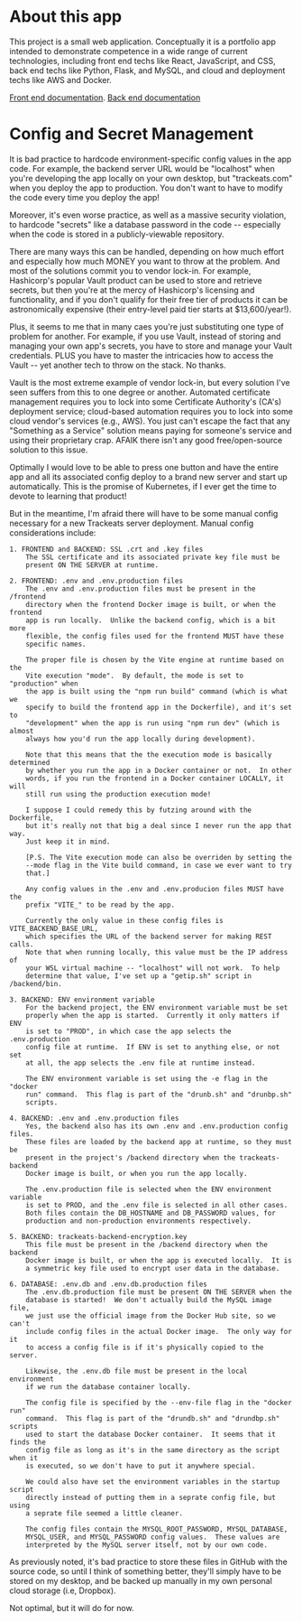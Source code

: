 # About this app

This project is a small web application.  Conceptually it is a portfolio app intended to demonstrate competence in a wide range of current technologies, including front end techs like React, JavaScript, and CSS, back end techs like Python, Flask, and MySQL, and cloud and deployment techs like AWS and Docker.  

[Front end documentation](frontend/README.md).
[Back end documentation](backend/README.md)


# Config and Secret Management

It is bad practice to hardcode environment-specific config values in the app 
code.  For example, the backend server URL would be "localhost" when you're 
developing the app locally on your own desktop, but "trackeats.com" when you
deploy the app to production.  You don't want to have to modify the code every
time you deploy the app!

Moreover, it's even worse practice, as well as a massive security violation, to
hardcode "secrets" like a database password in the code -- especially when the
code is stored in a publicly-viewable repository.

There are many ways this can be handled, depending on how much effort and 
especially how much MONEY you want to throw at the problem.  And most of the 
solutions commit you to vendor lock-in.  For example, Hashicorp's popular Vault 
product can be used to store and retrieve secrets, but then you're at the mercy 
of Hashicorp's licensing and functionality, and if you don't qualify for their 
free tier of products it can be astronomically expensive (their entry-level paid
tier starts at $13,600/year!).

Plus, it seems to me that in many caes you're just substituting one type of
problem for another.  For example, if you use Vault, instead of storing and 
managing your own app's secrets, you have to store and manage your Vault 
credentials.  PLUS you have to master the intricacies how to access the Vault
-- yet another tech to throw on the stack.  No thanks.

Vault is the most extreme example of vendor lock-in, but every solution I've 
seen suffers from this to one degree or another.  Automated certificate 
management requires you to lock into some Certificate Authority's (CA's) 
deployment service; cloud-based automation requires you to lock into some cloud
vendor's services (e.g., AWS).  You just can't escape the fact that any 
"Something as a Service" solution means paying for someone's service and using
their proprietary crap.  AFAIK there isn't any good free/open-source solution to 
this issue.

Optimally I would love to be able to press one button and have the entire app
and all its associated config deploy to a brand new server and start up
automatically.  This is the promise of Kubernetes, if I ever get the time to
devote to learning that product!

But in the meantime, I'm afraid there will have to be some manual config 
necessary for a new Trackeats server deployment.  Manual config considerations
include:

    1. FRONTEND and BACKEND: SSL .crt and .key files
        The SSL certificate and its associated private key file must be
        present ON THE SERVER at runtime.

    2. FRONTEND: .env and .env.production files
        The .env and .env.production files must be present in the /frontend 
        directory when the frontend Docker image is built, or when the frontend 
        app is run locally.  Unlike the backend config, which is a bit more
        flexible, the config files used for the frontend MUST have these 
        specific names.  

        The proper file is chosen by the Vite engine at runtime based on the
        Vite execution "mode".  By default, the mode is set to "production" when
        the app is built using the "npm run build" command (which is what we
        specify to build the frontend app in the Dockerfile), and it's set to 
        "development" when the app is run using "npm run dev" (which is almost
        always how you'd run the app locally during development).

        Note that this means that the the execution mode is basically determined
        by whether you run the app in a Docker container or not.  In other 
        words, if you run the frontend in a Docker container LOCALLY, it will 
        still run using the production execution mode!

        I suppose I could remedy this by futzing around with the Dockerfile,
        but it's really not that big a deal since I never run the app that way.
        Just keep it in mind.

        [P.S. The Vite execution mode can also be overriden by setting the 
        --mode flag in the Vite build command, in case we ever want to try 
        that.]

        Any config values in the .env and .env.producion files MUST have the
        prefix "VITE_" to be read by the app.

        Currently the only value in these config files is VITE_BACKEND_BASE_URL,
        which specifies the URL of the backend server for making REST calls.
        Note that when running locally, this value must be the IP address of
        your WSL virtual machine -- "localhost" will not work.  To help 
        determine that value, I've set up a "getip.sh" script in /backend/bin.

    3. BACKEND: ENV environment variable
        For the backend project, the ENV environment variable must be set
        properly when the app is started.  Currently it only matters if ENV
        is set to "PROD", in which case the app selects the .env.production
        config file at runtime.  If ENV is set to anything else, or not set
        at all, the app selects the .env file at runtime instead.

        The ENV environment variable is set using the -e flag in the "docker 
        run" command.  This flag is part of the "drunb.sh" and "drunbp.sh" 
        scripts.

    4. BACKEND: .env and .env.production files
        Yes, the backend also has its own .env and .env.production config files.
        These files are loaded by the backend app at runtime, so they must be 
        present in the project's /backend directory when the trackeats-backend 
        Docker image is built, or when you run the app locally.

        The .env.production file is selected when the ENV environment variable
        is set to PROD, and the .env file is selected in all other cases.
        Both files contain the DB_HOSTNAME and DB_PASSWORD values, for 
        production and non-production environments respectively.

    5. BACKEND: trackeats-backend-encryption.key
        This file must be present in the /backend directory when the backend
        Docker image is built, or when the app is executed locally.  It is
        a symmetric key file used to encrypt user data in the database.

    6. DATABASE: .env.db and .env.db.production files
        The .env.db.production file must be present ON THE SERVER when the
        database is started!  We don't actually build the MySQL image file,
        we just use the official image from the Docker Hub site, so we can't
        include config files in the actual Docker image.  The only way for it
        to access a config file is if it's physically copied to the server.

        Likewise, the .env.db file must be present in the local environment
        if we run the database container locally.

        The config file is specified by the --env-file flag in the "docker run"
        command.  This flag is part of the "drundb.sh" and "drundbp.sh" scripts 
        used to start the database Docker container.  It seems that it finds the
        config file as long as it's in the same directory as the script when it
        is executed, so we don't have to put it anywhere special.

        We could also have set the environment variables in the startup script
        directly instead of putting them in a seprate config file, but using
        a seprate file seemed a little cleaner.

        The config files contain the MYSQL_ROOT_PASSWORD, MYSQL_DATABASE,
        MYSQL_USER, and MYSQL_PASSWORD config values.  These values are 
        interpreted by the MySQL server itself, not by our own code.

As previously noted, it's bad practice to store these files in GitHub with the
source code, so until I think of something better, they'll simply have to be 
stored on my desktop, and be backed up manually in my own personal cloud storage 
(i.e, Dropbox).

Not optimal, but it will do for now.

